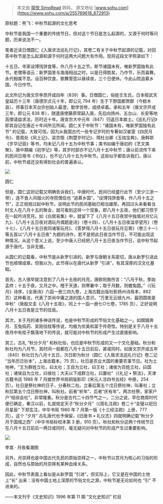 > 本文由 [简悦 SimpRead](http://ksria.com/simpread/) 转码， 原文地址 [www.sohu.com](https://www.sohu.com/a/255769618_672913)

原标题：熊飞：中秋节起源的文化思考

中秋节是我国一个重要的传统节日，但对这个节日是怎么起源的，又源于何时等问题，历来说法不一。

笔者近读日僧圆仁《入唐求法巡礼行记》，其卷二有关于中秋节起源的记载，对回答中秋节是怎么起源和源于何时这两大问题大有作用。现将这段文字照录如下：

十五日，寺家设馎饨饼食等，作八月十五之节。斯节诸国未有，唯新罗国独有此节。老僧等语云：新罗国昔与渤海相战之时，以是日得胜矣，乃作节，乐而喜舞，永代相属不息。设百种饮食，歌舞管弦以昼续夜，三个日便休。今此山院追慕乡国，今日作节。

此文所记为唐文宗李昂开成四年（839）事。日僧圆仁，俗姓壬生氏，日本桓武天皇延历十三年（唐德宗贞元十年，即公元 794 年）生于下野国都贺郡（今枥木县）。师事日本天台宗创始人最澄，勤学苦修，成绩卓着。承和五年（唐文宗开成三年，即公元 838 年），随遣唐使藤原常嗣入唐，先后向扬州、五台山、长安等地高僧请益求法，历时近十年。唐宣宗大中元年（847）归返日本故土。《巡礼行记》即其自记在唐近十年间所见所闻。圆仁关于中秋节：“诸国未有，唯新罗国独有此节” 的记载，大致可信。因为从我国古代一些专记岁时的专著如汉崔寔《四民月令》、晋周处《风土记》、梁宗懔《荆楚岁时记》、隋杜台卿《玉烛宝典》、唐韩鄂《岁华记丽》等书，均未记八月十五为中秋节事；类书如编于唐初的《艺文类聚》、唐中期编《初学记》等，其岁时部亦不记八月十五中秋节；唐以前流传下来的民间日用书《书仪》，也不记八月十五为中秋节。这些似乎都告诉我们，唐以前，中秋节或还没有得到社会的普遍承认。

![](https://kiwi4814-1256211473.cos.ap-nanjing.myqcloud.com//img202209091205630.jpeg)

圆仁

但是，圆仁这则记载又明确告诉我们，中唐时代，民间已经盛行此节（至少江浙一带），连不食人间烟火的寺院僧侣也 “追慕乡国”，“设馎饨饼食等，作八月十五之节”，正正规规过起中秋节，说明此节的民间基础已相当雄厚。再回过头来看看当时文人在八月十五的聚会，就可看到这样一个现象，即八月十五夜，他们都习惯于在一起吟诗赏月。如《白居易集》中，就留下了《八月十五日夜禁中独值对月忆元九》、《八月十五日夜对酒玩月偶题是诗》（卷十四）、《八月十五日夜湓亭望月》（卷十七）、《八月十五日夜同诸客玩月》、《答梦得八月十五日夜玩月见寄》（卷三十一）等五首以“八月十五日夜” 为题的诗作，若不是把此日夜当作节日，不可能出现这种情况。从这个意义上说，至少中唐人已经把八月十五日夜当作节日，说中秋节起源于唐代，当非无据。

从圆仁的记载看，中秋节是从新罗引进的，新罗与唐朝关系密切，唐从新罗引进此节也顺理成章。但我以为，此节得以在唐代从新罗 “引进”，有其深厚的汉文化基础。

首先，古人很早就注意到了八月十五夜的月亮，唐欧阳詹所言：“八月于秋，季始孟终；十五于夜，又月之中。稽于天道，则寒暑中；取于月数，则蟾兔圆。”（《玩月》诗序，《全唐诗》六函一册三四九卷，上海古籍出版社影扬州诗局本，862 页）这种看法，代表了崇尚中庸之道的国人意识。“万里无云镜九州，最团圆夜是中秋”（唐殷文圭《八月十五夜》，同上十一函一册七○七卷，1785 页），正好说明八月十五日夜是立节的佳辰。

其次，关于月的诸多神话传说，也是中秋节形成的节俗文化基础之一。如嫦娥奔月、玉兔捣药、吴刚伐桂等传说，均极为优美和富于传奇性。特别是关于八月十五夜月中有桂子飘落地下的传说，就可能对中秋节的形成产生过直接影响。

其三，古礼 “秋分夕月” 和秋社俗，也应是中秋节形成的又一个文化基础。秋分和秋社均为八月节，其时间一般都在八月十五日前后，甚或同时。如唐文宗开成五年（840）秋社日为八月十五日，次日即为秋分（圆仁《入唐求法巡礼行记》卷二记 “当年历日钞本”，上海古籍本，75 页）。社日是农业大国的重要农事节日。社为土地神，“王为群姓立社，曰太社；王自为立社，曰王社；诸侯为百姓立社，曰国社；诸侯自为立社，曰侯社；大夫以下成群立社，曰置社”（《礼记 • 祭法》，天津古籍书店 1988 年 7 月据世界书局铜版影印《宋元人注四书五经》中册，254 页）。社日是祭社神的日子，分春秋二社。立春后第五个戊日祭社神，叫春社；立秋后第五个戊日祭社神，叫秋社。前者“祈年”、后者“庆有年”。两次社祭，家家户户“结综会社”，非常隆重。秋分是古代二十四节气之一。二分之说，早在商周时代便已确定，秦汉以前，礼就规定天子“秋分夕月”（《周礼注疏》卷二十“圭璧以祀日月星辰” 下郑玄注，中华书局 1980 年 7 月第一版《十三经注疏》上册，777 页）。这个 “夕月” 古礼唐代也予保留，《旧唐书 • 礼仪志》四就明确记载“秋分夕月于国城之西”（中华书局标校本第 3 册，910 页）。秋社和秋分这两个传统节日在八月十五日前后一两日或同时，毫无疑问对中秋节的形成产生过重要影响。

![](https://kiwi4814-1256211473.cos.ap-nanjing.myqcloud.com//img202209091205649.jpeg)

李嵩 · 月夜看潮图

另外，月崇拜也是中国古代先民的原始崇拜之一，中秋节以赏月为核心的习俗的形成，自然也与原始的月崇拜有某种血缘关系。

因此，中秋节表面上看似是从新罗国 “引进”，但实际上，它又是在中国的土地上“长” 出来：没有中国土地上深厚的节俗文化之源，中秋节是无论如何也 “引” 不进来的。

——本文刊于《文史知识》1996 年第 11 期 “文化史知识” 栏目

